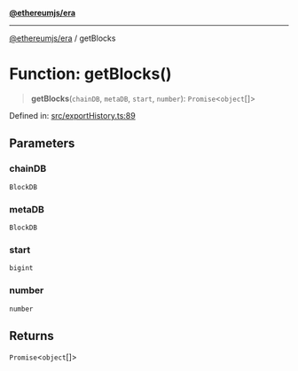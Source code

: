 [**@ethereumjs/era**](../README.md)

***

[@ethereumjs/era](../README.md) / getBlocks

# Function: getBlocks()

> **getBlocks**(`chainDB`, `metaDB`, `start`, `number`): `Promise`\<`object`[]\>

Defined in: [src/exportHistory.ts:89](https://github.com/Dargon789/ethereumjs-monorepo/blob/master/packages/era/src/exportHistory.ts#L89)

## Parameters

### chainDB

`BlockDB`

### metaDB

`BlockDB`

### start

`bigint`

### number

`number`

## Returns

`Promise`\<`object`[]\>
